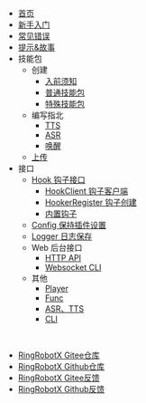 * [首页](/ "首页 - RingRobotX 灵音")
* [新手入门](docs/guide.md "新手入门 - RingRobotX 灵音")
* [常见错误](docs/common_errors.md "常见错误 - RingRobotX 灵音")
* [提示&故事](docs/tips&stories.md "提示&故事 - RingRobotX 灵音")
* 技能包
  * 创建
    * [入前须知](docs/skill_pack/create/pre-admission_instructions.md "入前须知 - RingRobotX 灵音")
    * [普通技能包](docs/skill_pack/create/general_skill_pack.md "普通技能包 - RingRobotX 灵音")
    * [特殊技能包](docs/skill_pack/create/special_skill_pack.md "特殊技能包 - RingRobotX 灵音")
  * 编写指北
    * [TTS](docs/skill_pack/writing_guidelines/tts.md "首页 - RingRobotX 灵音")
    * [ASR](docs/skill_pack/writing_guidelines/asr.md "ASR - RingRobotX 灵音")
    * [唤醒](docs/skill_pack/writing_guidelines/awakening.md "唤醒 - RingRobotX 灵音")
  * [上传](docs/skill_pack/upload.md "上传 - RingRobotX 灵音")
* 接口
  * [Hook 钩子接口](docs/interface/hook/ "Hook 钩子接口 - RingRobotX 灵音")
    * [HookClient 钩子客户端](docs/interface/hook/hook_client.md "HookClient 钩子客户端 - RingRobotX 灵音")
    * [HookerRegister 钩子创建](docs/interface/hook/hooker_register.md "HookerRegister 钩子创建 - RingRobotX 灵音")
    * [内置钩子](docs/interface/hook/built-in.md "内置钩子 - RingRobotX 灵音")
  * [Config 保持插件设置](docs/interface/config/ "Config 保持插件设置 - RingRobotX 灵音")
  * [Logger 日志保存](docs/interface/logger/ "Logger 日志保存 - RingRobotX 灵音")
  * Web 后台接口
    * [HTTP API](docs/interface/web/http_api.md "HTTP API - RingRobotX 灵音")
    * [Websocket CLI](docs/interface/web/websocket_cli.md "Websocket CLI - RingRobotX 灵音")
  * 其他
    * [Player](docs/interface/other/player.md "Player - RingRobotX 灵音")
    * [Func](docs/interface/other/func.md "Func - RingRobotX 灵音")
    * [ASR、TTS](docs/interface/other/asr&tts.md "ASR、TTS - RingRobotX 灵音")
    * [CLI](docs/interface/other/cli.md "CLI - RingRobotX 灵音")


<br>

* [RingRobotX Gitee仓库](https://gitee.com/waterflames-team/ring-robot-x/)
* [RingRobotX Github仓库](https://github.com/waterflames-team/ring-robot-x/)
* [RingRobotX Gitee反馈](https://gitee.com/waterflames-team/ring-robot-x/issues)
* [RingRobotX Github反馈](https://github.com/waterflames-team/ring-robot-x/issues)